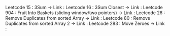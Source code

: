 Leetcode 15 : 3Sum 
-> Link : 
Leetcode 16 : 3Sum Closest 
-> Link : 
Leetcode 904 : Fruit Into Baskets (sliding window/two pointers) 
-> Link : 
Leetcode 26 : Remove Duplicates from sorted Array 
-> Link : 
Leetcode 80 : Remove Duplicates from sorted Array 2 
-> Link : 
Leetcode 283 : Move Zeroes 
-> Link : 